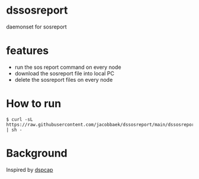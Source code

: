# dssosreport
daemonset for sosreport

# features
* run the sos report command on every node
* download the sosreport file into local PC
* delete the sosreport files on every node

# How to run
```
$ curl -sL https://raw.githubusercontent.com/jacobbaek/dssosreport/main/dssosreport.sh | sh -
```

# Background
Inspired by [dspcap](https://github.com/tdihp/dspcap/tree/master)
